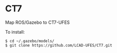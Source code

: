 # CT7 


Map ROS/Gazebo to CT7-UFES

To install:
```
$ cd ~/.gazebo/models/
$ git clone https://github.com/LCAD-UFES/CT7.git
```
